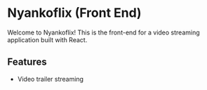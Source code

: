 # Nyankoflix (Front End)

Welcome to Nyankoflix! This is the front-end for a video streaming application built with React.

## Features
*   Video trailer streaming

